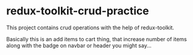 # redux-toolkit-crud-practice

This project contains crud operations with the help of redux-toolkit.

Basically this is an add items to cart thing, that increase number of items along with the badge on navbar or header you might say...
